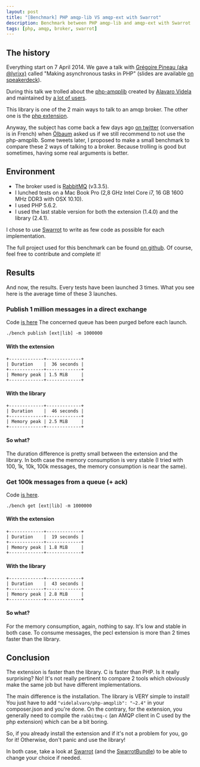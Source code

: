 ```yaml
---
layout: post
title: "[Benchmark] PHP amqp-lib VS amqp-ext with Swarrot"
description: Benchmark between PHP amqp-lib and amqp-ext with Swarrot
tags: [php, amqp, broker, swarrot]
---
```


## The history

Everything start on 7 April 2014. We gave a talk with [Grégoire Pineau (aka
@lyrixx)](https://twitter.com/lyrixx) called "Making asynchronous tasks in PHP"
(slides are available [on
speakerdeck](https://speakerdeck.com/odolbeau/making-asynchronous-tasks-in-php)).

During this talk we trolled about the
[php-amqplib](https://github.com/videlalvaro/php-amqplib) created by [Alavaro
Videla](old_sound) and maintained by [a lot of
users](https://github.com/videlalvaro/php-amqplib/graphs/contributors).

This library is one of the 2 main ways to talk to an amqp broker. The other one
is the [php extension](git@github.com:pdezwart/php-amqp.git).

Anyway, the subject has come back a few days ago [on
twitter](https://twitter.com/oscherler/status/524113790687010816) (conversation
is in French) when [Ölbaum](https://twitter.com/oscherler) asked us if we still
recommend to not use the php-amqplib. Some tweets later, I proposed to make a
small benchmark to compare these 2 ways of talking to a broker. Because
trolling is good but sometimes, having some real arguments is better.

## Environment

* The broker used is [RabbitMQ](http://www.rabbitmq.com/) (v3.3.5).
* I lunched tests on a Mac Book Pro (2,8 GHz Intel Core i7, 16 GB 1600 MHz DDR3
  with OSX 10.10).
* I used PHP 5.6.2.
* I used the last stable version for both the extension (1.4.0) and the library
  (2.4.1).

I chose to use [Swarrot](https://github.com/swarrot/swarrot) to write as few
code as possible for each implementation.

The full project used for this benchmark can be found [on
github](https://github.com/odolbeau/php-amqp-bench). Of course, feel free to
contribute and complete it!

## Results

And now, the results.
Every tests have been launched 3 times.
What you see here is the average time of these 3 launches.

### Publish 1 million messages in a direct exchange

Code [is
here](https://github.com/odolbeau/php-amqp-bench/blob/master/src/Bab/Console/Command/PublishCommand.php)
The concerned queue has been purged before each launch.

    ./bench publish [ext|lib] -m 1000000

#### With the extension

    +-------------+-------------+
    | Duration    |  36 seconds |
    +-------------+-------------+
    | Memory peak | 1.5 MiB     |
    +-------------+-------------+

#### With the library

    +-------------+-------------+
    | Duration    |  46 seconds |
    +-------------+-------------+
    | Memory peak | 2.5 MiB     |
    +-------------+-------------+

#### So what?

The duration difference is pretty small between the extension and the library.
In both case the memory consumption is very stable (I tried with 100, 1k, 10k,
100k messages, the memory consumption is near the same).

### Get 100k messages from a queue (+ ack)

Code [is
here](https://github.com/odolbeau/php-amqp-bench/blob/master/src/Bab/Console/Command/GetCommand.php).

    ./bench get [ext|lib] -m 1000000

#### With the extension

    +-------------+-------------+
    | Duration    |  19 seconds |
    +-------------+-------------+
    | Memory peak | 1.8 MiB     |
    +-------------+-------------+

#### With the library

    +-------------+-------------+
    | Duration    |  43 seconds |
    +-------------+-------------+
    | Memory peak | 2.8 MiB     |
    +-------------+-------------+

#### So what?

For the memory consumption, again, nothing to say. It's low and stable in both
case. To consume messages, the pecl extension is more than 2 times faster than
the library.

## Conclusion

The extension is faster than the library. C is faster than PHP. Is it really
surprising? No! It's not really pertinent to compare 2 tools which obviously
make the same job but have different implementations.

The main difference is the installation. The library is VERY simple to install!
You just have to add `"videlalvaro/php-amqplib": "~2.4"` in your composer.json
and you're done. On the contrary, for the extension, you generally need to
compile the `rabbitmq-c` (an AMQP client in C used by the php extension) which
can be a bit boring.

So, if you already install the extension and if it's not a problem for you, go
for it! Otherwise, don't panic and use the library!

In both case, take a look at [Swarrot](https://github.com/swarrot/swarrot) (and
the [SwarrotBundle](https://github.com/swarrot/SwarrotBundle)) to be able to
change your choice if needed.

